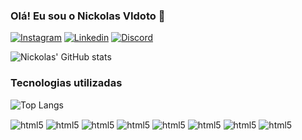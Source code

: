 

### Olá! Eu sou o Nickolas VIdoto 👋

[![Instagram](https://img.shields.io/badge/Instagram-E4405F?style=for-the-badge&logo=instagram&logoColor=white)](https://www.instagram.com/nickolasvdt/)
[![Linkedin](https://img.shields.io/badge/LinkedIn-0077B5?style=for-the-badge&logo=linkedin&logoColor=white)](https://www.linkedin.com/in/nickolas-vidoto-782824213/)
[![Discord](https://img.shields.io/badge/Discord-7289DA?style=for-the-badge&logo=discord&logoColor=white)](https://discord.gg/GSuRM9vQGQ)

![Nickolas' GitHub stats](https://github-readme-stats.vercel.app/api?username=nickolasvdt&show_icons=true&theme=tokyonight)

### Tecnologias utilizadas

![Top Langs](https://github-readme-stats.vercel.app/api/top-langs/?username=nickolasvdt)

<div style="display: inline_block">
  <img align="center" alt="html5" src="https://img.shields.io/badge/JavaScript-F7DF1E?style=for-the-badge&logo=javascript&logoColor=black"/>
  <img align="center" alt="html5" src="https://img.shields.io/badge/React-20232A?style=for-the-badge&logo=react&logoColor=61DAFB"/>
  <img align="center" alt="html5" src="https://img.shields.io/badge/Vue.js-35495E?style=for-the-badge&logo=vue.js&logoColor=4FC08D"/>
  <img align="center" alt="html5" src="https://img.shields.io/badge/HTML5-E34F26?style=for-the-badge&logo=html5&logoColor=white"/>
  <img align="center" alt="html5" src="https://img.shields.io/badge/CSS3-1572B6?style=for-the-badge&logo=css3&logoColor=white"/>
  <img align="center" alt="html5" src="https://img.shields.io/badge/Sass-CC6699?style=for-the-badge&logo=sass&logoColor=white"/>
  <img align="center" alt="html5" src="https://img.shields.io/badge/Tailwind_CSS-38B2AC?style=for-the-badge&logo=tailwind-css&logoColor=white"/>
  <img align="center" alt="html5" src="https://img.shields.io/badge/jQuery-0769AD?style=for-the-badge&logo=jquery&logoColor=white"/>
</div>
